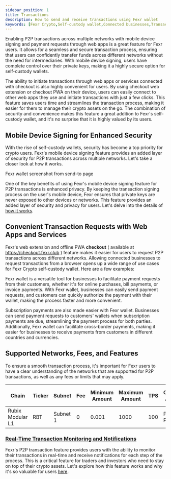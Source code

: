```yaml
---
sidebar_position: 1
title: Transactions
description: How to send and receive transactions using Fexr wallet
keywords: [Fexr Crypto,Self-custody wallet,Connected businesses,Transaction requests,Payment requests,Invoice payments,Subscription payments,Cross-border payments,Online purchases,Bill payments,Global payments,Cryptocurrency transactions,Digital wallets,Payment processing,Blockchain technology,Cryptocurrency use cases]
---
```


Enabling P2P transactions across multiple networks with mobile device signing and payment requests through web apps is a great feature for Fexr users. It allows for a seamless and secure transaction process, ensuring that users can confidently transfer funds across different networks without the need for intermediaries. With mobile device signing, users have complete control over their private keys, making it a highly secure option for self-custody wallets.

The ability to initiate transactions through web apps or services connected with checkout is also highly convenient for users. By using checkout web extension or checkout PWA on their device, users can easily connect to other web apps they use and initiate transactions with just a few clicks. This feature saves users time and streamlines the transaction process, making it easier for them to manage their crypto assets on the go. The combination of security and convenience makes this feature a great addition to Fexr's self-custody wallet, and it's no surprise that it is highly valued by its users.

## Mobile Device Signing for Enhanced Security

With the rise of self-custody wallets, security has become a top priority for crypto users. Fexr's mobile device signing feature provides an added layer of security for P2P transactions across multiple networks. Let's take a closer look at how it works.

Fexr wallet screenshot from send-to page

One of the key benefits of using Fexr's mobile device signing feature for P2P transactions is enhanced privacy. By keeping the transaction signing process on the user's mobile device, Fexr ensures that private keys are never exposed to other devices or networks. This feature provides an added layer of security and privacy for users. Let's delve into the details of [how it works](/blog/Optimising-image-private-key-mobile).

## Convenient Transaction Requests with Web Apps and Services

Fexr's web extension and offline PWA  **checkout** ( available at https://checkout.fexr.club ) feature makes it easier for users to request P2P transactions across different networks. Allowing connected businesses to request transactions from a browser opens up a wide range of use cases for Fexr Crypto self-custody wallet. Here are a few examples:

Fexr wallet is a versatile tool for businesses to facilitate payment requests from their customers, whether it's for online purchases, bill payments, or invoice payments. With Fexr wallet, businesses can easily send payment requests, and customers can quickly authorize the payment with their wallet, making the process faster and more convenient.

Subscription payments are also made easier with Fexr wallet. Businesses can send payment requests to customers' wallets when subscription payments are due, streamlining the payment process for both parties. Additionally, Fexr wallet can facilitate cross-border payments, making it easier for businesses to receive payments from customers in different countries and currencies.

## Supported Networks, Fees, and Features

To ensure a smooth transaction process, it's important for Fexr users to have a clear understanding of the networks that are supported for P2P transactions, as well as any fees or limits that may apply.

| Chain         | Ticker | Subnet        | Fee  | Minimum Amount  | Maximum Amount  | TPS | Consensus Algorithm | Smart Contract Support |
| ------------- | ------------- | -------------| -------------- | ------------------------- | ------------------------- | ----------------------------- | ------------------- | ---------------------- |
| Rubix Modular L1  | RBT      | Subnet 1      | 0         | 0.001                       | 1000                      | 100                           | Proof of Pledge      | Yes                    |

### [Real-Time Transaction Monitoring and Notifications](/learn/identity-and-key/transaction-alerts.md)

Fexr's P2P transaction feature provides users with the ability to monitor their transactions in real-time and receive notifications for each step of the process. This is a critical feature for traders and investors who need to stay on top of their crypto assets. Let's explore how this feature works and why it's so valuable for users [here](/learn/identity-and-key/transaction-alerts.md).
